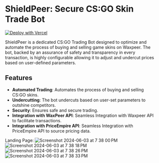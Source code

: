# ShieldPeer: Secure CS:GO Skin Trade Bot

[![Deploy with Vercel](https://vercel.com/button)](https://vercel.com/new/clone?repository-url=https%3A%2F%2Fgithub.com%2Fgargmegham%2FShieldPeer)

ShieldPeer is a dedicated CS:GO Trading Bot designed to optimize and automate the process of buying and selling game skins on Waxpeer. The bot, backed by an assurance of safety and transparency in every transaction, is highly configurable allowing it to adjust and undercut prices based on user-defined parameters.

## Features

- **Automated Trading**: Automates the process of buying and selling CS:GO skins.
- **Undercutting**: The bot undercuts based on user-set parameters to outshine competitors.
- **Security**: Ensures safe and secure trading.
- **Integration with WaxPeer API**: Seamless Integration with Waxpeer API to facilitate transactions.
- **Integration with PriceEmpire API**: Seamless Integration with PriceEmpire API to source pricing data.

Landing Page:
![Screenshot 2024-06-03 at 7 38 00 PM](https://github.com/gargmegham/ShieldPeer/assets/95271253/f51aa724-de87-48f0-8134-850f38edbb72)
![Screenshot 2024-06-03 at 7 38 18 PM](https://github.com/gargmegham/ShieldPeer/assets/95271253/2c928404-8304-443d-916c-17364c75f56b)
![Screenshot 2024-06-03 at 7 38 26 PM](https://github.com/gargmegham/ShieldPeer/assets/95271253/13b56cda-1290-482c-abae-a02c2da61d4d)
![Screenshot 2024-06-03 at 7 38 33 PM](https://github.com/gargmegham/ShieldPeer/assets/95271253/dabad14f-a368-452f-a2d5-552566a61b64)
